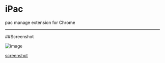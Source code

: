 # iPac
pac manage extension for Chrome

--------
##Screenshot

![image](http://img-storage.qiniudn.com/15-5-14/79895817.jpg)

[screenshot](http://int64ago.qiniudn.com/0l8c6nl70hpvi.jpg)